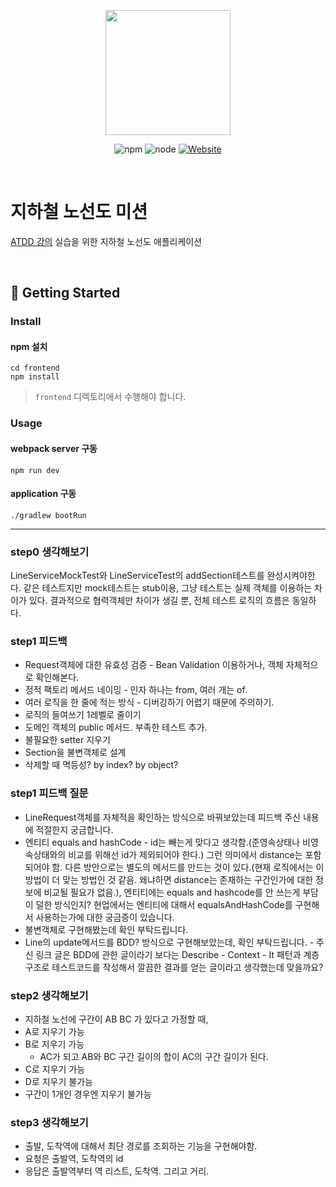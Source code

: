 <p align="center">
    <img width="200px;" src="https://raw.githubusercontent.com/woowacourse/atdd-subway-admin-frontend/master/images/main_logo.png"/>
</p>
<p align="center">
  <img alt="npm" src="https://img.shields.io/badge/npm-6.14.15-blue">
  <img alt="node" src="https://img.shields.io/badge/node-14.18.2-blue">
  <a href="https://edu.nextstep.camp/c/R89PYi5H" alt="nextstep atdd">
    <img alt="Website" src="https://img.shields.io/website?url=https%3A%2F%2Fedu.nextstep.camp%2Fc%2FR89PYi5H">
  </a>
</p>

<br>

# 지하철 노선도 미션
[ATDD 강의](https://edu.nextstep.camp/c/R89PYi5H) 실습을 위한 지하철 노선도 애플리케이션

<br>

## 🚀 Getting Started

### Install
#### npm 설치
```
cd frontend
npm install
```
> `frontend` 디렉토리에서 수행해야 합니다.

### Usage
#### webpack server 구동
```
npm run dev
```
#### application 구동
```
./gradlew bootRun
```

---
### step0 생각해보기
LineServiceMockTest와 LineServiceTest의 addSection테스트를 완성시켜야한다.
같은 테스트지만 mock테스트는 stub이용, 그냥 테스트는 실제 객체를 이용하는 차이가 있다.
결과적으로 협력객체만 차이가 생길 뿐, 전체 테스트 로직의 흐름은 동일하다.

### step1 피드백
- Request객체에 대한 유효성 검증 - Bean Validation 이용하거나, 객체 자체적으로 확인해본다.
- 정적 팩토리 메서드 네이밍 - 인자 하나는 from, 여러 개는 of.
- 여러 로직을 한 줄에 적는 방식 - 디버깅하기 어렵기 때문에 주의하기.
- 로직의 들여쓰기 1레벨로 줄이기
- 도메인 객체의 public 메서드. 부족한 테스트 추가.
- 불필요한 setter 지우기
- Section을 불변객체로 설계
- 삭제할 때 멱등성? by index? by object?

### step1 피드백 질문
- LineRequest객체를 자체적을 확인하는 방식으로 바꿔보았는데 피드백 주신 내용에 적절한지 궁금합니다.
- 엔티티 equals and hashCode - id는 빼는게 맞다고 생각함.(준영속상태나 비영속상태와의 비교를 위해선 id가 제외되어야 한다.) 그런 의미에서 distance는 포함되어야 함. 다른 방안으로는 별도의 메서드를 만드는 것이 있다.(현재 로직에서는 이 방법이 더 맞는 방법인 것 같음. 왜냐하면 distance는 존재하는 구간인가에 대한 정보에 비교될 필요가 없음.), 엔티티에는 equals and hashcode를 안 쓰는게 부담이 덜한 방식인지? 현업에서는 엔티티에 대해서 equalsAndHashCode를 구현해서 사용하는가에 대한 궁금증이 있습니다.
- 불변객체로 구현해봤는데 확인 부탁드립니다.
- Line의 update메서드를 BDD? 방식으로 구현해보았는데, 확인 부탁드립니다. - 주신 링크 글은 BDD에 관한 글이라기 보다는 Describe - Context - It 패턴과 계층구조로 테스트코드를 작성해서 깔끔한 결과를 얻는 글이라고 생각했는데 맞을까요?

### step2 생각해보기
- 지하철 노선에 구간이 AB BC 가 있다고 가정할 때,
- A로 지우기 가능
- B로 지우기 가능
  - AC가 되고 AB와 BC 구간 길이의 합이 AC의 구간 길이가 된다.
- C로 지우기 가능
- D로 지우기 불가능
- 구간이 1개인 경우엔 지우기 불가능

### step3 생각해보기
- 출발, 도착역에 대해서 최단 경로를 조회하는 기능을 구현해야함.
- 요청은 출발역, 도착역의 id
- 응답은 출발역부터 역 리스트, 도착역. 그리고 거리.